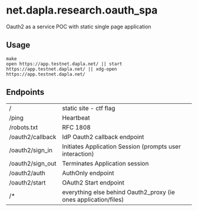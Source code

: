 # net.dapla.research.oauth_spa
Oauth2 as a service POC with static single page application


## Usage

```
make
open https://app.testnet.dapla.net/ || start https://app.testnet.dapla.net/ || xdg-open https://app.testnet.dapla.net/
```


## Endpoints

| | |
|-|-|
| / | static site - ctf flag |
| /ping | Heartbeat |
| /robots.txt | RFC 1808 |
| /oauth2/callback | IdP Oauth2 callback endpoint |
| /oauth2/sign_in | Initiates Application Session (prompts user interaction) |
| /oauth2/sign_out | Terminates Application session |
| /oauth2/auth | AuthOnly endpoint |
| /oauth2/start | OAuth2 Start endpoint |
| /* | everything else behind Oauth2_proxy (ie ones application/files) |
